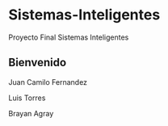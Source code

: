 # Sistemas-Inteligentes
Proyecto Final Sistemas Inteligentes
## Bienvenido
Juan Camilo Fernandez

Luis Torres

Brayan Agray
